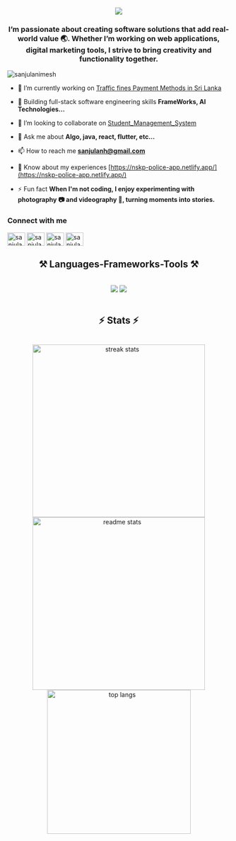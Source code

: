 <h1 align="center">
    <img src="https://readme-typing-svg.herokuapp.com/?font=Righteous&size=35&center=true&vCenter=true&width=500&height=70&duration=4000&lines=Hi+There!+👋+I'm+Sanjula+Nimesh;" />
</h1>

<h3 align="center">I’m passionate about creating software solutions that add real-world value 🌏. Whether I’m working on web applications, digital marketing tools, I strive to bring creativity and functionality together.</h3>
<p align="left"> <img src="https://komarev.com/ghpvc/?username=sanjulanimesh&label=Profile%20views&color=0e75b6&style=flat" alt="sanjulanimesh" /> </p>

- 🔭 I’m currently working on [Traffic fines Payment Methods in Sri Lanka](https://github.com/sanjulanimesh/NSKP-WebSite.git)

- 🌱 Building full-stack software engineering skills **FrameWorks, AI Technologies...**

- 👯 I’m looking to collaborate on [Student_Management_System](https://github.com/LasandiRandini/Student_Management_System)

- 💬 Ask me about **Algo, java, react, flutter, etc...**

- 📫 How to reach me **sanjulanh@gmail.com**

- 📄 Know about my experiences [https://nskp-police-app.netlify.app/](https://nskp-police-app.netlify.app/)

- ⚡ Fun fact **When I'm not coding, I enjoy experimenting with photography 📷 and videography 🎥, turning moments into stories.**
<h3 align="left">Connect with me</h3>
<p align="left">
<a href="https://linkedin.com/in/sanjula nimesh hettiarachchi" target="blank"><img align="center" src="https://raw.githubusercontent.com/rahuldkjain/github-profile-readme-generator/master/src/images/icons/Social/linked-in-alt.svg" alt="sanjula nimesh hettiarachchi" height="30" width="40" /></a>
<a href="https://fb.com/sanjula nimesh" target="blank"><img align="center" src="https://raw.githubusercontent.com/rahuldkjain/github-profile-readme-generator/master/src/images/icons/Social/facebook.svg" alt="sanjula nimesh" height="30" width="40" /></a>
<a href="https://instagram.com/sanjula nimesh" target="blank"><img align="center" src="https://raw.githubusercontent.com/rahuldkjain/github-profile-readme-generator/master/src/images/icons/Social/instagram.svg" alt="sanjula nimesh" height="30" width="40" /></a>
<a href="https://discord.gg/sanjula nimesh" target="blank"><img align="center" src="https://raw.githubusercontent.com/rahuldkjain/github-profile-readme-generator/master/src/images/icons/Social/discord.svg" alt="sanjula nimesh" height="30" width="40" /></a>

<h2 align="center">⚒️ Languages-Frameworks-Tools ⚒️</h2>
<br/>
<div align="center">
    <img src="https://skillicons.dev/icons?i=react,bootstrap,html,css,vscode,github,figma,tailwind,flutter,photoshop,illustrator,kotlin,angular"/>
    <img src="https://skillicons.dev/icons?i=nodejs,python,javascript,typescript,express,firebase,mongodb,c,java,nextjs,mysql,postman,angular,aws,swift" /></div>
<br>  



<h2 align="center">⚡ Stats ⚡</h2>
<br>
<div align=center>
  <img width=390 src="https://github-readme-streak-stats-salesp07.vercel.app/?user=salesp07&count_private=true&theme=react&border_radius=10" alt="streak stats"/>
  <img width=390 src="https://github-readme-stats-salesp07.vercel.app/api?username=salesp07&count_private=true&show_icons=true&theme=react&rank_icon=github&border_radius=10" alt="readme stats" />
  <br/>
  <img width=325 align="center" src="https://github-readme-stats-salesp07.vercel.app/api/top-langs/?username=salesp07&hide=HTML&langs_count=8&layout=compact&theme=react&border_radius=10&size_weight=0.5&count_weight=0.5&exclude_repo=github-readme-stats" alt="top langs" />
</div>

